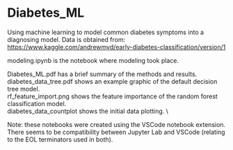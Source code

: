 # Diabetes_ML
Using machine learning to model common diabetes symptoms into a diagnosing model.
Data is obtained from: https://www.kaggle.com/andrewmvd/early-diabetes-classification/version/1

modeling.ipynb is the notebook where modeling took place.

Diabetes_ML.pdf has a brief summary of the methods and results. \
diabetes_data_tree.pdf shows an example graphic of the default decision tree model. \
rf_feature_import.png shows the feature importance of the random forest classification model. \
diabetes_data_countplot shows the initial data plotting. \

Note: these notebooks were created using the VSCode notebook extension. There seems to be compatibility between Jupyter Lab and VSCode (relating to the EOL terminators used in both).
